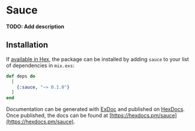 # Sauce

**TODO: Add description**

## Installation

If [available in Hex](https://hex.pm/docs/publish), the package can be installed
by adding `sauce` to your list of dependencies in `mix.exs`:

```elixir
def deps do
  [
    {:sauce, "~> 0.1.0"}
  ]
end
```

Documentation can be generated with [ExDoc](https://github.com/elixir-lang/ex_doc)
and published on [HexDocs](https://hexdocs.pm). Once published, the docs can
be found at [https://hexdocs.pm/sauce](https://hexdocs.pm/sauce).


